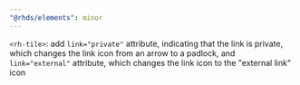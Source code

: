 ```yaml
---
"@rhds/elements": minor
---
```

`<rh-tile>`: add `link="private"` attribute, indicating that the link is
private, which changes the link icon from an arrow to a padlock, and
`link="external"` attribute, which changes the link icon to the "external link"
icon
